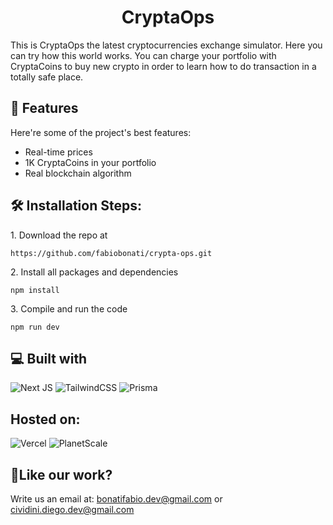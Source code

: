 <h1 align="center" id="title">CryptaOps</h1>

<p id="description">This is CryptaOps the latest cryptocurrencies exchange simulator. Here you can try how this world works. You can charge your portfolio with CryptaCoins to buy new crypto in order to learn how to do transaction in a totally safe place.</p>

  
  
<h2>🧐 Features</h2>

Here're some of the project's best features:

*   Real-time prices
*   1K CryptaCoins in your portfolio
*   Real blockchain algorithm

<h2>🛠️ Installation Steps:</h2>

<p>1. Download the repo at</p>

```
https://github.com/fabiobonati/crypta-ops.git
```

<p>2. Install all packages and dependencies</p>

```
npm install
```

<p>3. Compile and run the code</p>

```
npm run dev
```

  
  
## 💻 Built with

![Next JS](https://img.shields.io/badge/Next-black?style=for-the-badge&logo=next.js&logoColor=white)
![TailwindCSS](https://img.shields.io/badge/tailwindcss-%2338B2AC.svg?style=for-the-badge&logo=tailwind-css&logoColor=white)
![Prisma](https://img.shields.io/badge/Prisma-3982CE?style=for-the-badge&logo=Prisma&logoColor=white)

## Hosted on:
![Vercel](https://img.shields.io/badge/vercel-%23000000.svg?style=for-the-badge&logo=vercel&logoColor=white)
![PlanetScale](https://img.shields.io/badge/planetscale-%23000000.svg?style=for-the-badge&logo=planetscale&logoColor=white)

<h2>💖Like our work?</h2>

Write us an email at: bonatifabio.dev@gmail.com or cividini.diego.dev@gmail.com
